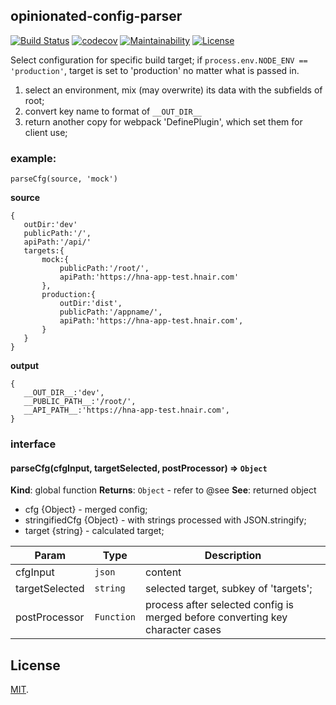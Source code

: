 ## opinionated-config-parser

[![Build Status](https://travis-ci.org/roneyrao/opinionated-config-parser.svg?branch=master)](https://travis-ci.org/roneyrao/opinionated-config-parser)
[![codecov](https://codecov.io/gh/roneyrao/opinionated-config-parser/branch/master/graph/badge.svg)](https://codecov.io/gh/roneyrao/opinionated-config-parser)
[![Maintainability](https://api.codeclimate.com/v1/badges/0d9047bd9fae6577010b/maintainability)](https://codeclimate.com/github/roneyrao/opinionated-config-parser/maintainability)
[![License](https://img.shields.io/badge/license-MIT-blue.svg)](https://raw.githubusercontent.com/roneyrao/opinionated-config-parser/master/LICENSE)

Select configuration for specific build target; if `process.env.NODE_ENV == 'production'`, target is set to 'production' no matter what is passed in.

 1. select an environment, mix (may overwrite) its data with the subfields of root;
 2. convert key name to format of `__OUT_DIR__`
 3. return another copy for webpack 'DefinePlugin', which set them for client use;

### example:

 `parseCfg(source, 'mock')`

 **source**
 ```
{
	outDir:'dev'
	publicPath:'/',
	apiPath:'/api/'
	targets:{
		mock:{
			publicPath:'/root/',
			apiPath:'https://hna-app-test.hnair.com'
		},
		production:{
			outDir:'dist',
			publicPath:'/appname/',
			apiPath:'https://hna-app-test.hnair.com',
		}
	}
}
 ```

 **output**
 ```
{
	__OUT_DIR__:'dev',
	__PUBLIC_PATH__:'/root/',
	__API_PATH__:'https://hna-app-test.hnair.com',
}
 ```


### interface

<a name="parseCfg"></a>

#### parseCfg(cfgInput, targetSelected, postProcessor) ⇒ <code>Object</code>
**Kind**: global function
**Returns**: <code>Object</code> - refer to @see
**See**: returned object
 * cfg {Object} - merged config;
 * stringifiedCfg {Object} - with strings processed with JSON.stringify;
 * target {string} - calculated target;

| Param | Type | Description |
| --- | --- | --- |
| cfgInput | <code>json</code> | content |
| targetSelected | <code>string</code> | selected target, subkey of 'targets'; |
| postProcessor | <code>Function</code> | process after selected config is merged before converting key character cases |


## License

[MIT](LICENSE).

